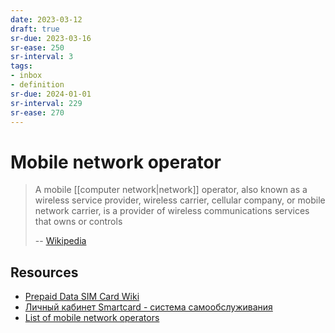 ```yaml
---
date: 2023-03-12
draft: true
sr-due: 2023-03-16
sr-ease: 250
sr-interval: 3
tags:
- inbox
- definition
sr-due: 2024-01-01
sr-interval: 229
sr-ease: 270
---
```


# Mobile network operator

> A mobile [[computer network|network]] operator, also known as a wireless
> service provider, wireless carrier, cellular company, or mobile network
> carrier, is a provider of wireless communications services that owns or
> controls
>
> -- [Wikipedia](https://en.wikipedia.org/wiki/Mobile_network_operator)

## Resources

- [Prepaid Data SIM Card Wiki](https://prepaid-data-sim-card.fandom.com/wiki/Prepaid_SIM_with_data)
- [Личный кабинет Smartcard - система самообслуживания](https://lk.smcard.ru/session/new)
- [List of mobile network operators](https://en.wikipedia.org/wiki/List_of_mobile_network_operators)
